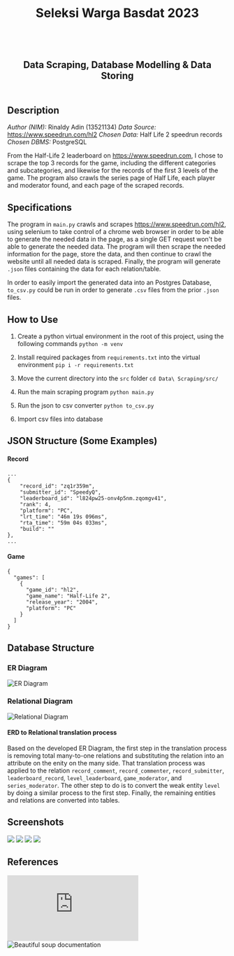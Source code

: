 <h1 align="center">
  <br>
  Seleksi Warga Basdat 2023
  <br>
  <br>
</h1>

<h2 align="center">
  <br>
  Data Scraping, Database Modelling & Data Storing
  <br>
  <br>
</h2>

## Description

_Author (NIM):_ Rinaldy Adin (13521134)
_Data Source:_ https://www.speedrun.com/hl2
_Chosen Data:_ Half Life 2 speedrun records
_Chosen DBMS:_ PostgreSQL

From the Half-Life 2 leaderboard on https://www.speedrun.com, I chose to scrape the top 3 records for the game, including the different categories and subcategories, and likewise for the records of the first 3 levels of the game. The program also crawls the series page of Half Life, each player and moderator found, and each page of the scraped records.

## Specifications

The program in `main.py` crawls and scrapes https://www.speedrun.com/hl2, using selenium to take control of a chrome web browser in order to be able to generate the needed data in the page, as a single GET request won't be able to generate the needed data. The program will then scrape the needed information for the page, store the data, and then continue to crawl the website until all needed data is scraped. Finally, the program will generate `.json` files containing the data for each relation/table.

In order to easily import the generated data into an Postgres Database, `to_csv.py` could be run in order to generate `.csv` files from the prior `.json` files.

## How to Use

1. Create a python virtual environment in the root of this project, using the following commands
   `python -m venv`

2. Install required packages from `requirements.txt` into the virtual environment
   `pip i -r requirements.txt`

3. Move the current directory into the `src` folder
   `cd Data\ Scraping/src/`

4. Run the main scraping program
   `python main.py`

5. Run the json to csv converter
   `python to_csv.py`

6. Import csv files into database

## JSON Structure (Some Examples)

#### Record

```
...
{
    "record_id": "zq1r359m",
    "submitter_id": "SpeedyQ",
    "leaderboard_id": "l824pw25-onv4p5nm.zqomgv41",
    "rank": 4,
    "platform": "PC",
    "lrt_time": "46m 19s 096ms",
    "rta_time": "59m 04s 033ms",
    "build": ""
},
...
```

#### Game

```
{
  "games": [
    {
      "game_id": "hl2",
      "game_name": "Half-Life 2",
      "release_year": "2004",
      "platform": "PC"
    }
  ]
}
```

## Database Structure

### ER Diagram

![ER Diagram](./Data%20Storing/design/ER%20Diagram.jpg)

### Relational Diagram

![Relational Diagram](./Data%20Storing/design/Relational%20Diagram.jpg)

#### ERD to Relational translation process

Based on the developed ER Diagram, the first step in the translation process is removing total many-to-one relations and substituting the relation into an attribute on the enity on the many side. That translation process was applied to the relation `record_comment`, `record_commenter`, `record_submitter`, `leaderboard_record`, `level_leaderboard`, `game_moderator`, and `series_moderator`. The other step to do is to convert the weak entity `level` by doing a similar process to the first step. Finally, the remaining entities and relations are converted into tables.

## Screenshots

![](./Data%20Scraping/screenshot/screenshot.png)
![](./Data%20Storing/screenshot/Data%20Screenshot.png)
![](./Data%20Storing/screenshot/Relational%20Diagram%20Screenshot.png)
![](./Data%20Storing/screenshot/Shell%20Screenshot.png)

## References

![How to use selenium with python](https://selenium-python.readthedocs.io/index.html)
![Beautiful soup documentation](https://www.crummy.com/software/BeautifulSoup/bs4/doc/)
